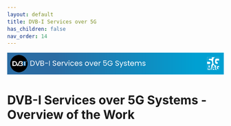 ```yaml
---
layout: default
title: DVB-I Services over 5G
has_children: false
nav_order: 14
---
```


<img src="../assets/images/Banner_DVBI.png" /> 

# DVB-I Services over 5G Systems - Overview of the Work
